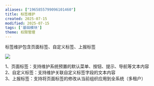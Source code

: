 ```yaml
---
aliases: ["1965855799096101460"]
title: 标签维护
created: 2025-07-15
modified: 2025-07-15
tags: ['基础模块']
theme: 权限管理
---
```


标签维护包含页面标签、自定义标签、上报标签

![](dfadb27c252589a7a50f000290d424c8.jpg)

1、页面标签：支持维护系统预置的默认菜单、按钮、提示、导航等文本内容  
2、自定义标签：支持维护关联自定义标签字段的文本内容  
3、上报标签：支持将页面标签的修改从当前组织应用到全系统（多租户）